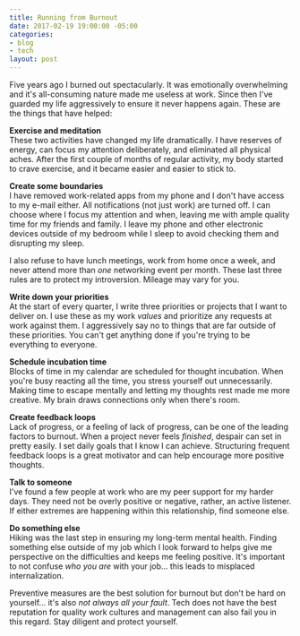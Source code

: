 ```yaml
---
title: Running from Burnout
date: 2017-02-19 19:00:00 -05:00
categories:
- blog
- tech
layout: post
---
```


Five years ago I burned out spectacularly. It was emotionally overwhelming and it's all-consuming nature made me useless at work. Since then I've guarded my life aggressively to ensure it never happens again. These are the things that have helped:

**Exercise and meditation**  
These two activities have changed my life dramatically. I have reserves of energy, can focus my attention deliberately, and eliminated all physical aches. After the first couple of months of regular activity, my body started to crave exercise, and it became easier and easier to stick to.

**Create some boundaries**  
I have removed work-related apps from my phone and I don't have access to my e-mail either. All notifications (not just work) are turned off. I can choose where I focus my attention and when, leaving me with ample quality time for my friends and family. I leave my phone and other electronic devices outside of my bedroom while I sleep to avoid checking them and disrupting my sleep.

I also refuse to have lunch meetings, work from home once a week, and never attend more than _one_ networking event per month. These last three rules are to protect my introversion. Mileage may vary for you.

**Write down your priorities**  
At the start of every quarter, I write three priorities or projects that I want to deliver on. I use these as my work _values_ and prioritize any requests at work against them. I aggressively say no to things that are far outside of these priorities. You can't get anything done if you're trying to be everything to everyone.

**Schedule incubation time**  
Blocks of time in my calendar are scheduled for thought incubation. When you're busy reacting all the time, you stress yourself out unnecessarily. Making time to escape mentally and letting my thoughts rest made me more creative. My brain draws connections only when there's room.

**Create feedback loops**  
Lack of progress, or a feeling of lack of progress, can be one of the leading factors to burnout. When a project never feels _finished_, despair can set in pretty easily. I set daily goals that I know I can achieve. Structuring frequent feedback loops is a great motivator and can help encourage more positive thoughts.

**Talk to someone**  
I've found a few people at work who are my peer support for my harder days. They need not be overly positive or negative, rather, an active listener. If either extremes are happening within this relationship, find someone else.

**Do something else**  
Hiking was the last step in ensuring my long-term mental health. Finding something else outside of my job which I look forward to helps give me perspective on the difficulties and keeps me feeling positive. It's important to not confuse _who you are_ with your job... this leads to misplaced internalization.

Preventive measures are the best solution for burnout but don't be hard on yourself... it's also _not always all your fault_. Tech does not have the best reputation for quality work cultures and management can also fail you in this regard. Stay diligent and protect yourself.
